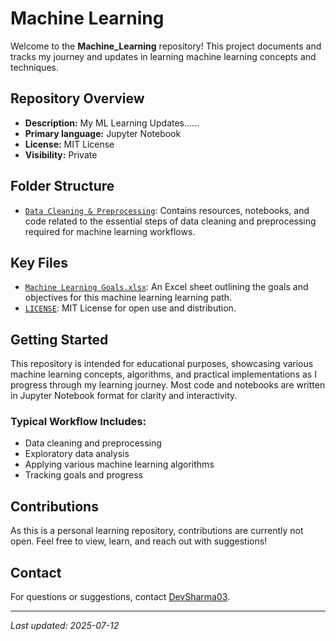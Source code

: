# Machine Learning

Welcome to the **Machine_Learning** repository! This project documents and tracks my journey and updates in learning machine learning concepts and techniques.

## Repository Overview

- **Description:** My ML Learning Updates......
- **Primary language:** Jupyter Notebook
- **License:** MIT License
- **Visibility:** Private

## Folder Structure

- [`Data Cleaning & Preprocessing`](https://github.com/DevSharma03/Machine_Learning/tree/main/Data%20Cleaning%20%26%20Preprocessing): Contains resources, notebooks, and code related to the essential steps of data cleaning and preprocessing required for machine learning workflows.

## Key Files

- [`Machine Learning Goals.xlsx`](https://github.com/DevSharma03/Machine_Learning/blob/main/Machine%20Learning%20Goals.xlsx): An Excel sheet outlining the goals and objectives for this machine learning learning path.
- [`LICENSE`](https://github.com/DevSharma03/Machine_Learning/blob/main/LICENSE): MIT License for open use and distribution.

## Getting Started

This repository is intended for educational purposes, showcasing various machine learning concepts, algorithms, and practical implementations as I progress through my learning journey. Most code and notebooks are written in Jupyter Notebook format for clarity and interactivity.

### Typical Workflow Includes:
- Data cleaning and preprocessing
- Exploratory data analysis
- Applying various machine learning algorithms
- Tracking goals and progress

## Contributions

As this is a personal learning repository, contributions are currently not open. Feel free to view, learn, and reach out with suggestions!

## Contact

For questions or suggestions, contact [DevSharma03](https://github.com/DevSharma03).

---
*Last updated: 2025-07-12*
